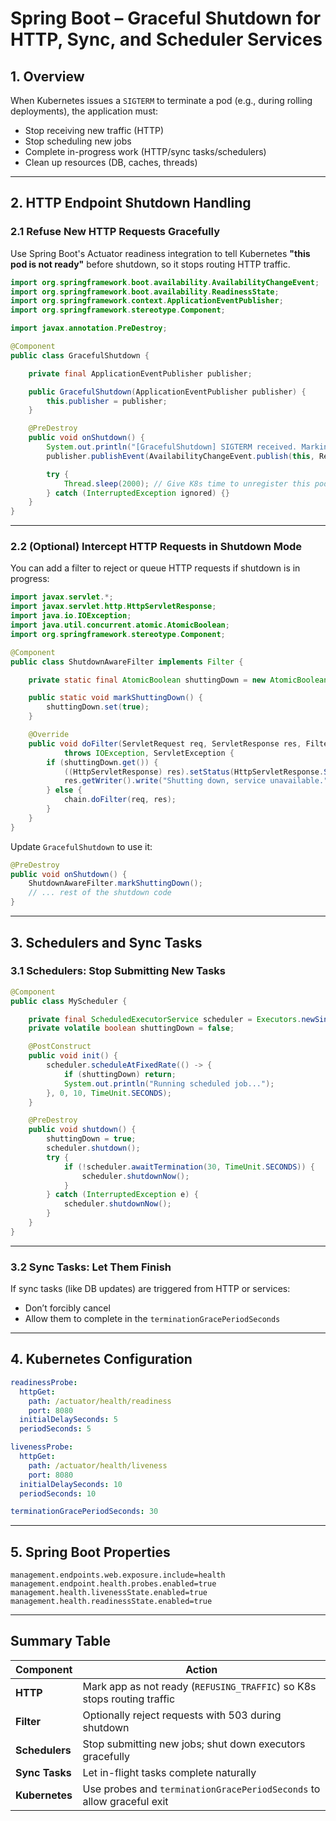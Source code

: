 # Spring Boot – Graceful Shutdown for HTTP, Sync, and Scheduler Services

## 1. Overview
When Kubernetes issues a `SIGTERM` to terminate a pod (e.g., during rolling deployments), the application must:
- Stop receiving new traffic (HTTP)
- Stop scheduling new jobs
- Complete in-progress work (HTTP/sync tasks/schedulers)
- Clean up resources (DB, caches, threads)

---

## 2. HTTP Endpoint Shutdown Handling

### 2.1 Refuse New HTTP Requests Gracefully
Use Spring Boot's Actuator readiness integration to tell Kubernetes **"this pod is not ready"** before shutdown, so it stops routing HTTP traffic.

```java
import org.springframework.boot.availability.AvailabilityChangeEvent;
import org.springframework.boot.availability.ReadinessState;
import org.springframework.context.ApplicationEventPublisher;
import org.springframework.stereotype.Component;

import javax.annotation.PreDestroy;

@Component
public class GracefulShutdown {

    private final ApplicationEventPublisher publisher;

    public GracefulShutdown(ApplicationEventPublisher publisher) {
        this.publisher = publisher;
    }

    @PreDestroy
    public void onShutdown() {
        System.out.println("[GracefulShutdown] SIGTERM received. Marking app as NOT READY...");
        publisher.publishEvent(AvailabilityChangeEvent.publish(this, ReadinessState.REFUSING_TRAFFIC));

        try {
            Thread.sleep(2000); // Give K8s time to unregister this pod
        } catch (InterruptedException ignored) {}
    }
}
```

---

### 2.2 (Optional) Intercept HTTP Requests in Shutdown Mode
You can add a filter to reject or queue HTTP requests if shutdown is in progress:

```java
import javax.servlet.*;
import javax.servlet.http.HttpServletResponse;
import java.io.IOException;
import java.util.concurrent.atomic.AtomicBoolean;
import org.springframework.stereotype.Component;

@Component
public class ShutdownAwareFilter implements Filter {

    private static final AtomicBoolean shuttingDown = new AtomicBoolean(false);

    public static void markShuttingDown() {
        shuttingDown.set(true);
    }

    @Override
    public void doFilter(ServletRequest req, ServletResponse res, FilterChain chain)
            throws IOException, ServletException {
        if (shuttingDown.get()) {
            ((HttpServletResponse) res).setStatus(HttpServletResponse.SC_SERVICE_UNAVAILABLE);
            res.getWriter().write("Shutting down, service unavailable.");
        } else {
            chain.doFilter(req, res);
        }
    }
}
```

Update `GracefulShutdown` to use it:
```java
@PreDestroy
public void onShutdown() {
    ShutdownAwareFilter.markShuttingDown();
    // ... rest of the shutdown code
}
```

---

## 3. Schedulers and Sync Tasks

### 3.1 Schedulers: Stop Submitting New Tasks

```java
@Component
public class MyScheduler {

    private final ScheduledExecutorService scheduler = Executors.newSingleThreadScheduledExecutor();
    private volatile boolean shuttingDown = false;

    @PostConstruct
    public void init() {
        scheduler.scheduleAtFixedRate(() -> {
            if (shuttingDown) return;
            System.out.println("Running scheduled job...");
        }, 0, 10, TimeUnit.SECONDS);
    }

    @PreDestroy
    public void shutdown() {
        shuttingDown = true;
        scheduler.shutdown();
        try {
            if (!scheduler.awaitTermination(30, TimeUnit.SECONDS)) {
                scheduler.shutdownNow();
            }
        } catch (InterruptedException e) {
            scheduler.shutdownNow();
        }
    }
}
```

---

### 3.2 Sync Tasks: Let Them Finish
If sync tasks (like DB updates) are triggered from HTTP or services:
- Don’t forcibly cancel
- Allow them to complete in the `terminationGracePeriodSeconds`

---

## 4. Kubernetes Configuration

```yaml
readinessProbe:
  httpGet:
    path: /actuator/health/readiness
    port: 8080
  initialDelaySeconds: 5
  periodSeconds: 5

livenessProbe:
  httpGet:
    path: /actuator/health/liveness
    port: 8080
  initialDelaySeconds: 10
  periodSeconds: 10

terminationGracePeriodSeconds: 30
```

---

## 5. Spring Boot Properties

```properties
management.endpoints.web.exposure.include=health
management.endpoint.health.probes.enabled=true
management.health.livenessState.enabled=true
management.health.readinessState.enabled=true
```

---

## Summary Table

| Component      | Action                                                                 |
|----------------|------------------------------------------------------------------------|
| **HTTP**       | Mark app as not ready (`REFUSING_TRAFFIC`) so K8s stops routing traffic |
| **Filter**     | Optionally reject requests with 503 during shutdown                     |
| **Schedulers** | Stop submitting new jobs; shut down executors gracefully                |
| **Sync Tasks** | Let in-flight tasks complete naturally                                  |
| **Kubernetes** | Use probes and `terminationGracePeriodSeconds` to allow graceful exit   |

